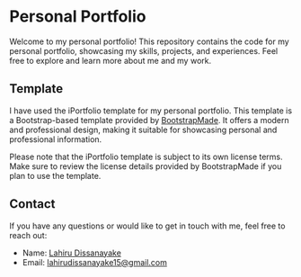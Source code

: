 # Personal Portfolio

Welcome to my personal portfolio! This repository contains the code for my personal portfolio, showcasing my skills, projects, and experiences. Feel free to explore and learn more about me and my work.

## Template

I have used the iPortfolio template for my personal portfolio. This template is a Bootstrap-based template provided by [BootstrapMade](https://bootstrapmade.com/). It offers a modern and professional design, making it suitable for showcasing personal and professional information.

Please note that the iPortfolio template is subject to its own license terms. Make sure to review the license details provided by BootstrapMade if you plan to use the template.

## Contact

If you have any questions or would like to get in touch with me, feel free to reach out:

- Name: [Lahiru Dissanayake](https://github.com/lahiru1115)
- Email: [lahirudissanayake15@gmail.com](mailto:lahirudissanayake15@gmail.com)

